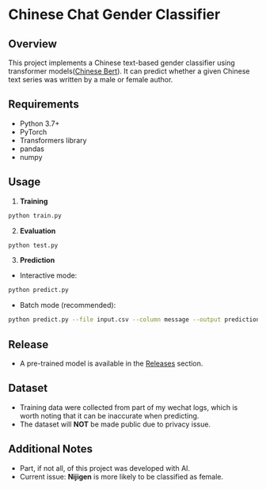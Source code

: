         
# Chinese Chat Gender Classifier

## Overview
This project implements a Chinese text-based gender classifier using transformer models([Chinese Bert](https://huggingface.co/hfl/chinese-roberta-wwm-ext)). It can predict whether a given Chinese text series was written by a male or female author.

## Requirements
- Python 3.7+
- PyTorch
- Transformers library
- pandas
- numpy

## Usage
1. **Training**
```bash
python train.py
```

2. **Evaluation**
```bash
python test.py
```

3. **Prediction**
- Interactive mode:
```bash
python predict.py
```
- Batch mode (recommended):
```bash
python predict.py --file input.csv --column message --output predictions.csv
```

## Release
- A pre-trained model is available in the [Releases](https://github.com/xue362/Chinese-Chat-Gender-Classifier/releases/tag/v0.1.with_weights) section.

## Dataset
-  Training data were collected from part of my wechat logs, which is worth noting that it can be inaccurate when predicting.
-  The dataset will **NOT** be made public due to privacy issue.

## Additional Notes
- Part, if not all, of this project was developed with AI.
- Current issue: **Nijigen** is more likely to be classified as female.


        
